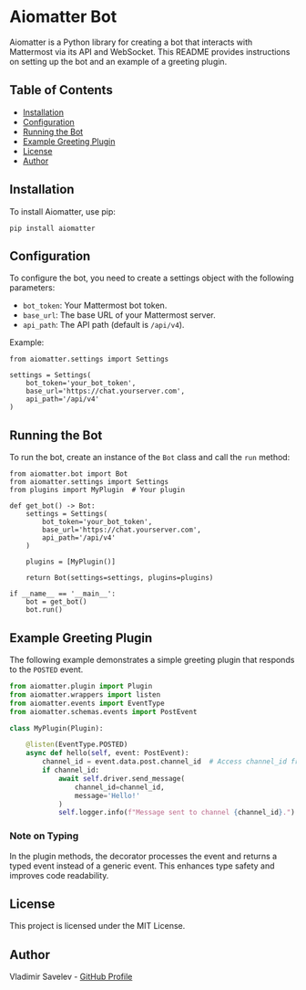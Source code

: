 
# Aiomatter Bot

Aiomatter is a Python library for creating a bot that interacts with Mattermost via its API and WebSocket. This README provides instructions on setting up the bot and an example of a greeting plugin.

## Table of Contents
- [Installation](#installation)
- [Configuration](#configuration)
- [Running the Bot](#running-the-bot)
- [Example Greeting Plugin](#example-greeting-plugin)
- [License](#license)
- [Author](#author)

## Installation

To install Aiomatter, use pip:

```
pip install aiomatter
```

## Configuration

To configure the bot, you need to create a settings object with the following parameters:

- `bot_token`: Your Mattermost bot token.
- `base_url`: The base URL of your Mattermost server.
- `api_path`: The API path (default is `/api/v4`).

Example:

```
from aiomatter.settings import Settings

settings = Settings(
    bot_token='your_bot_token',
    base_url='https://chat.yourserver.com',
    api_path='/api/v4'
)
```

## Running the Bot

To run the bot, create an instance of the `Bot` class and call the `run` method:

```
from aiomatter.bot import Bot
from aiomatter.settings import Settings
from plugins import MyPlugin  # Your plugin

def get_bot() -> Bot:
    settings = Settings(
        bot_token='your_bot_token',
        base_url='https://chat.yourserver.com',
        api_path='/api/v4'
    )
    
    plugins = [MyPlugin()]

    return Bot(settings=settings, plugins=plugins)

if __name__ == '__main__':
    bot = get_bot()
    bot.run()
```

## Example Greeting Plugin

The following example demonstrates a simple greeting plugin that responds to the `POSTED` event.

```plugin.py
from aiomatter.plugin import Plugin
from aiomatter.wrappers import listen
from aiomatter.events import EventType
from aiomatter.schemas.events import PostEvent

class MyPlugin(Plugin):

    @listen(EventType.POSTED)
    async def hello(self, event: PostEvent):
        channel_id = event.data.post.channel_id  # Access channel_id from the typed event
        if channel_id:
            await self.driver.send_message(
                channel_id=channel_id,
                message='Hello!'
            )
            self.logger.info(f"Message sent to channel {channel_id}.")
```

### Note on Typing

In the plugin methods, the decorator processes the event and returns a typed event instead of a generic event. This enhances type safety and improves code readability.

## License

This project is licensed under the MIT License.

## Author

Vladimir Savelev - [GitHub Profile](https://github.com/savvlex)
